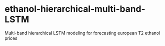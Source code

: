 # ethanol-hierarchical-multi-band-LSTM
Multi-band hierarchical LSTM modeling for forecasting european T2 ethanol prices
